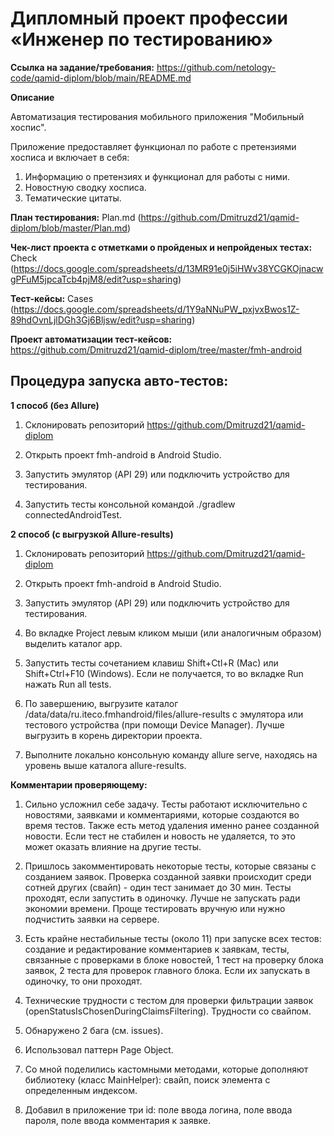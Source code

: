 # **Дипломный проект профессии «Инженер по тестированию»**

**Ссылка на задание/требования:** https://github.com/netology-code/qamid-diplom/blob/main/README.md

**Описание**

Автоматизация тестирования мобильного приложения "Мобильный хоспис".

Приложение предоставляет функционал по работе с претензиями хосписа и включает в себя:

1. Информацию о претензиях и функционал для работы с ними.
2. Новостную сводку хосписа.
3. Тематические цитаты.

**План тестирования:** Plan.md (https://github.com/Dmitruzd21/qamid-diplom/blob/master/Plan.md)

**Чек-лист проекта с отметками о пройденых и непройденых тестах:** Check (https://docs.google.com/spreadsheets/d/13MR91e0j5iHWv38YCGKOjnacwgPFuM5jpcaTcb4pjM8/edit?usp=sharing)

**Тест-кейсы:** Cases (https://docs.google.com/spreadsheets/d/1Y9aNNuPW_pxjvxBwos1Z-89hdOvnLjlDGh3Gj6Bljsw/edit?usp=sharing)

**Проект автоматизации тест-кейсов:**
https://github.com/Dmitruzd21/qamid-diplom/tree/master/fmh-android

## **Процедура запуска авто-тестов:**

**1 способ (без Allure)**

1. Склонировать репозиторий https://github.com/Dmitruzd21/qamid-diplom

2. Открыть проект fmh-android в Android Studio.

3. Запустить эмулятор (API 29) или подключить устройство для тестирования.

4. Запустить тесты консольной командой ./gradlew connectedAndroidTest.

**2 способ (с выгрузкой Allure-results)**

1. Склонировать репозиторий https://github.com/Dmitruzd21/qamid-diplom

2. Открыть проект fmh-android в Android Studio.

3. Запустить эмулятор (API 29) или подключить устройство для тестирования.

4. Во вкладке Project левым кликом мыши (или аналогичным образом) выделить каталог app.

5. Запустить тесты сочетанием клавиш Shift+Ctl+R (Mac) или Shift+Ctrl+F10 (Windows). Если не получается, то во вкладке Run нажать Run all tests.

6. По завершению, выгрузите каталог /data/data/ru.iteco.fmhandroid/files/allure-results с эмулятора или тестового устройства (при помощи Device Manager). Лучше выгрузить в корень директории проекта.

7. Выполните локально консольную команду allure serve, находясь на уровень выше каталога allure-results.

**Комментарии проверяющему:**

1. Сильно усложнил себе задачу. Тесты работают исключительно с новостями, заявками и комментариями, которые создаются во время тестов. Также есть метод удаления именно ранее созданной новости. Если тест не стабилен и новость не удаляется, то это может оказать влияние на другие тесты.

2. Пришлось закомментировать некоторые тесты, которые связаны с созданием заявок. Проверка созданной заявки происходит среди сотней других (свайп) - один тест занимает до 30 мин. Тесты проходят, если запустить в одиночку. Лучше не запускать ради экономии времени. Проще тестировать вручную или нужно подчистить заявки на сервере.

3. Есть крайне нестабильные тесты (около 11) при запуске всех тестов: создание и редактирование комментариев к заявкам, тесты, связанные с проверками в блоке новостей, 1 тест на проверку блока заявок, 2 теста для проверок главного блока. Если их запускать в одиночку, то они проходят.

4. Технические трудности с тестом для проверки фильтрации заявок (openStatusIsChosenDuringClaimsFiltering). Трудности со свайпом.

5. Обнаружено 2 бага (см. issues).

6. Использовал паттерн Page Object.

7. Со мной поделились кастомными методами, которые дополняют библиотеку (класс MainHelper): свайп, поиск элемента с определенным индексом.

8. Добавил в приложение три id: поле ввода логина, поле ввода пароля, поле ввода комментария к заявке.
